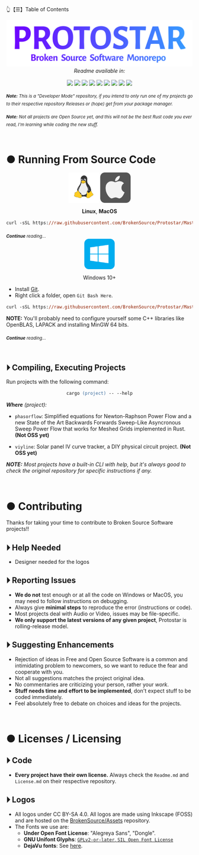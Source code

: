 👆【☰】Table of Contents

<div align="center">
  <img src="https://github.com/BrokenSource/Assets/raw/Master/Logos/Protostar.png" onerror="this.src='../Assets/Logos/Protostar.svg'"/>
  <i>Readme available in:</i>

  <!-- Preferably order in number of speakers: EN, CN, IN, ES, FR, RU, PT, JP, DE -->

  <a href="Readme.md">   <img src="https://hatscripts.github.io/circle-flags/flags/us.svg" style="vertical-align: middle;" width="50"></a>
  <a href="Readme cn.md"><img src="https://hatscripts.github.io/circle-flags/flags/cn.svg" style="vertical-align: middle;" width="30"></a>
  <a href="Readme in.md"><img src="https://hatscripts.github.io/circle-flags/flags/in.svg" style="vertical-align: middle;" width="30"></a>
  <a href="Readme es.md"><img src="https://hatscripts.github.io/circle-flags/flags/es.svg" style="vertical-align: middle;" width="30"></a>
  <a href="Readme fr.md"><img src="https://hatscripts.github.io/circle-flags/flags/fr.svg" style="vertical-align: middle;" width="30"></a>
  <a href="Readme ru.md"><img src="https://hatscripts.github.io/circle-flags/flags/ru.svg" style="vertical-align: middle;" width="30"></a>
  <a href="Readme pt.md"><img src="https://hatscripts.github.io/circle-flags/flags/br.svg" style="vertical-align: middle;" width="50"></a>
  <a href="Readme jp.md"><img src="https://hatscripts.github.io/circle-flags/flags/jp.svg" style="vertical-align: middle;" width="30"></a>
  <a href="Readme de.md"><img src="https://hatscripts.github.io/circle-flags/flags/de.svg" style="vertical-align: middle;" width="30"></a>
</div>

<sub><i><b>Note:</b> This is a "Developer Mode" repository, if you intend to only run one of my projects go to their respective repository Releases or (hope) get from your package manager.</i></sub>

<sub><i><b>Note:</b> Not all projects are Open Source yet, and this will not be the best Rust code you ever read, I'm learning while coding the new stuff.</i></sub>



<br>

<!-- # # # # # # # # # # # # # # # # # # # # # # # # # # # # # # # # # # # # # # # # # # # # # # # # # # # # # # # # # # -->
# ● Running From Source Code

<div align="center">
  <img src="https://raw.githubusercontent.com/edent/SuperTinyIcons/master/images/svg/linux.svg" style="vertical-align: middle;" width="82">
  <img src="https://raw.githubusercontent.com/edent/SuperTinyIcons/master/images/svg/apple.svg" style="vertical-align: middle;" width="82">

  **Linux**, **MacOS**
</div>

<div align="center">

  ```ps
  curl -sSL https://raw.githubusercontent.com/BrokenSource/Protostar/Master/Clone.sh | sh
  ```
</div>
<sub><i><b>Continue</b> reading...</i></sub>



<div align="center">
  <img src="https://raw.githubusercontent.com/edent/SuperTinyIcons/master/images/svg/windows.svg" style="vertical-align: middle;" width="82">

  Windows 10+
</div>
<p>

- Install [Git](https://git-scm.com/download/win).
- Right click a folder, open `Git Bash Here`.

<div align="center">

  ```ps
  curl -sSL https://raw.githubusercontent.com/BrokenSource/Protostar/Master/Clone.sh | sh
  ```
</div>

**NOTE:** You'll probably need to configure yourself some C++ libraries like OpenBLAS, LAPACK and installing MinGW 64 bits.

<sub><i><b>Continue</b> reading...</i></sub>



<br>

## ⏵ Compiling, Executing Projects
Run projects with the following command:

<div align="center">

  ```ps
  cargo (project) -- --help
  ```
</div>

*<b>Where</b> (project):*

- `phasorflow`: Simplified equations for Newton-Raphson Power Flow and a new State of the Art Backwards Forwards Sweep-Like Asyncronous Sweep Power Flow that works for Meshed Grids implemented in Rust. **(Not OSS yet)**

- `viyline`: Solar panel IV curve tracker, a DIY physical circuit project. **(Not OSS yet)**

*<b>NOTE:</b> Most projects have a built-in CLI with help, but it's always good to check the original repository for specific instructions if any.*



<!-- # # # # # # # # # # # # # # # # # # # # # # # # # # # # # # # # # # # # # # # # # # # # # # # # # # # # # # # # # # -->
<br>

# ● Contributing
Thanks for taking your time to contribute to Broken Source Software projects!!


## ⏵ Help Needed
- Designer needed for the logos


## ⏵ Reporting Issues
- **We do not** test enough or at all the code on Windows or MacOS, you may need to follow instructions on debugging.
- Always give **minimal steps** to reproduce the error (instructions or code).
- Most projects deal with Audio or Video, issues may be file-specific.
- **We only support the latest versions of any given project**, Protostar is rolling-release model.


## ⏵ Suggesting Enhancements
- Rejection of ideas in Free and Open Source Software is a common and intimidating problem to newcomers, so we want to reduce the fear and cooperate with you.
- Not all suggestions matches the project original idea.
- No commentaries are criticizing your person, rather your *work*.
- **Stuff needs time and effort to be implemented**, don't expect stuff to be coded immediately.
- Feel absolutely free to debate on choices and ideas for the projects.




<!-- # # # # # # # # # # # # # # # # # # # # # # # # # # # # # # # # # # # # # # # # # # # # # # # # # # # # # # # # # # -->
<br>

# ● Licenses / Licensing

## ⏵ Code
- **Every project have their own license.** Always check the `Readme.md` and `License.md` on their respective repository.

## ⏵ Logos
- All logos under CC BY-SA 4.0. All logos are made using Inkscape (FOSS) and are hosted on the [BrokenSource/Assets](https://github.com/BrokenSource/Assets) repository.
- The Fonts we use are:
  - **Under Open Font License**: "Alegreya Sans", "Dongle".
  - **GNU Unifont Glyphs**: [`GPLv2-or-later`, `SIL Open Font License`](http://unifoundry.com/unifont/index.html)
  - **DejaVu fonts**: See [here](https://dejavu-fonts.github.io/License.html).
